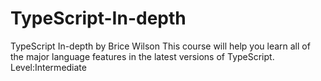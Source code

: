 # TypeScript-In-depth
TypeScript In-depth  by Brice Wilson  This course will help you learn all of the major language features in the latest versions of TypeScript.
Level:Intermediate 
